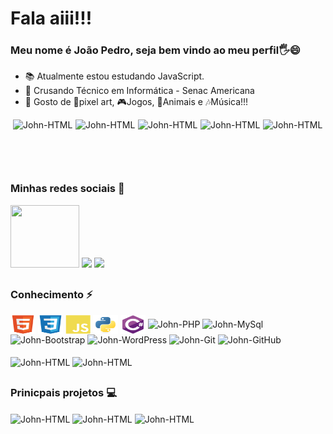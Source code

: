 # Fala aiii!!!
### Meu nome é João Pedro, seja bem vindo ao meu perfil🖐😄 


- 📚 Atualmente estou estudando JavaScript.
- 🎯 Crusando Técnico em Informática - Senac Americana
- 🧩 Gosto de 🎨pixel art, 🎮Jogos,  🐶Animais  e  🎶Música!!!
<img align="right" alt="John-HTML" height="100" width="100" src="https://user-images.githubusercontent.com/112526011/235332184-a2089121-6d17-4ec2-9369-fdf8ed55339d.gif">
<img align="right" alt="John-HTML" height="100" width="100" src="https://user-images.githubusercontent.com/112526011/235332459-9d69d497-fa88-4398-af8e-4400c58203d7.gif">
<img align="right" alt="John-HTML" height="100" width="100" src="https://user-images.githubusercontent.com/112526011/235332449-c834e467-d06b-4fe0-b44a-edb5e4014f7d.gif">
<img align="right" alt="John-HTML" height="100" width="100" src="https://user-images.githubusercontent.com/112526011/235332488-e34060a4-221e-4083-ae4a-d0ec5d093abe.png">
<img align="right" alt="John-HTML" height="100" width="100" src="https://user-images.githubusercontent.com/112526011/235332439-5dec86b3-894a-4c22-bf80-caaf8bca7425.png">



### Minhas redes sociais 💼
<div> 
  <a href="https://www.instagram.com/_joaopedrofs_/" target="_blank"><img width="110" height="100" src="https://img.shields.io/badge/-Instagram-%23E4405F?style=for-the-badge&logo=instagram&logoColor=white" target="_blank"></a>
  <a href = "mailto:joaopdro.fsilva@gmail.com"><img width="110"  src="https://img.shields.io/badge/-Gmail-%23333?style=for-the-badge&logo=gmail&logoColor=white" target="_blank"></a>
  <a href="https://www.linkedin.com/in/jo%C3%A3o-pedro-fernandes-287ba8265/" target="_blank"><img width="110"  src="https://img.shields.io/badge/-LinkedIn-%230077B5?style=for-the-badge&logo=linkedin&logoColor=white" target="_blank"></a> 
  
</div>

##
### Conhecimento ⚡ 
<div>
  <img align="center" alt="John-HTML" height="30" width="40" src="https://raw.githubusercontent.com/devicons/devicon/master/icons/html5/html5-original.svg">
  <img align="center" alt="John-CSS" height="30" width="40" src="https://raw.githubusercontent.com/devicons/devicon/master/icons/css3/css3-original.svg">
  <img align="center" alt="John-Js" height="30" width="40" src="https://raw.githubusercontent.com/devicons/devicon/master/icons/javascript/javascript-plain.svg">
  <img align="center" alt="John-Python" height="30" width="40" src="https://raw.githubusercontent.com/devicons/devicon/master/icons/python/python-original.svg">
  <img align="center" alt="John-Csharp" height="30" width="40" src="https://raw.githubusercontent.com/devicons/devicon/master/icons/csharp/csharp-original.svg">
  <img align="center" alt="John-PHP" height="30" width="40" src="https://cdn.jsdelivr.net/gh/devicons/devicon/icons/php/php-plain.svg" >
  <img align="center" alt="John-MySql" height="30" width="40" src="https://cdn.jsdelivr.net/gh/devicons/devicon/icons/mysql/mysql-original.svg" >
  <img align="center" alt="John-Bootstrap" height="30" width="40"  src="https://cdn.jsdelivr.net/gh/devicons/devicon/icons/bootstrap/bootstrap-original.svg" >
  <img align="center" alt="John-WordPress" height="30" width="40"  src="https://cdn.jsdelivr.net/gh/devicons/devicon/icons/wordpress/wordpress-plain.svg" >
  <img align="center" alt="John-Git" height="30" width="40" src="https://cdn.jsdelivr.net/gh/devicons/devicon/icons/git/git-original.svg" >
  <img align="center" alt="John-GitHub" height="30" width="40" src="https://cdn.jsdelivr.net/gh/devicons/devicon/icons/github/github-original.svg" >
</div>
<br>
<div>
  <img align="center" alt="John-HTML" height="170"  src="https://github-readme-stats.vercel.app/api?username=johnpdro&show_icons=true&theme=radical">
  <img align="center" alt="John-HTML" height="170"  src="https://github-readme-stats.vercel.app/api/top-langs/?username=johnpdro&layout=compact&theme=radical">
</div>

##
### Prinicpais projetos 💻

<div>
  <img align="center" alt="John-HTML" height="100" width="" src="https://github-readme-stats.vercel.app/api/pin/?username=johnpdro&repo=projeto-login&theme=radical">
  <img align="center" alt="John-HTML" height="100" width="" src="https://github-readme-stats.vercel.app/api/pin/?username=johnpdro&repo=projeto-social&theme=radical">
  <img align="center" alt="John-HTML" height="100" width="" src="https://github-readme-stats.vercel.app/api/pin/?username=johnpdro&repo=calculadora&theme=radical">
</div>
